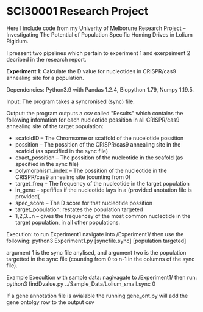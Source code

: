 # SCI30001 Research Project

Here I include code from my Univerity of Melborune Research Project – Investigating The Potential of Population Specific Homing Drives in Lolium Rigidum.

I pressent two pipelines which pertain to experiment 1 and exerpeiment 2 decribed in the research report.


**Experiment 1**: Calculate the D value for nucleotides in CRISPR/cas9 annealing site for a population.

Dependencies: Python3.9 with Pandas 1.2.4, Biopython  1.79, Numpy 1.19.5.

Input: The program takes a syncronised (sync) file.

Output: the program outputs a csv called "Results" which contains the following infomation for each nucleotide possition in all CRISPR/cas9 annealing site of the target population:
* scafoldID – The Chromsome or scaffold of the nucelotide possition
* possition – The possition of the CRISPR/cas9 annealing site in the scafold (as specified in the sync file) 
* exact_possition – The possition of the nucleotide in the scafold (as specified in the sync file)
* polymorphism_index – The possition of the nucleotide in the CRISPR/cas9 annealing site (counting from 0)
* target_freq – The frequency of the nucleotide in the target population
* in_gene – spefifies if the nucleotide lays in a (provided anotation file is provided(
* spec_score – The D score for that nucleotide possition
* target_population: restates the population targeted
* 1,2,3...n – gives the frequencey of the most common nucleotide in the target population, in all other populations.

Execution: to run Experiment1 navigate into /Experiment1/ then use the following: python3 Experiment1.py [syncfile.sync] [population targeted] 

argument 1 is the sync file anylised, and argument two is the population targetted in the sync file (counting from 0 to n-1 in the columns of the sync file).


Example Execultion with sample data: nagivagate to /Experiment1/ then run: python3 findDvalue.py ../Sample_Data/Lolium_small.sync 0 

If a gene annotation file is avialable the running gene_ont.py will add the gene ontolgy row to the output csv



